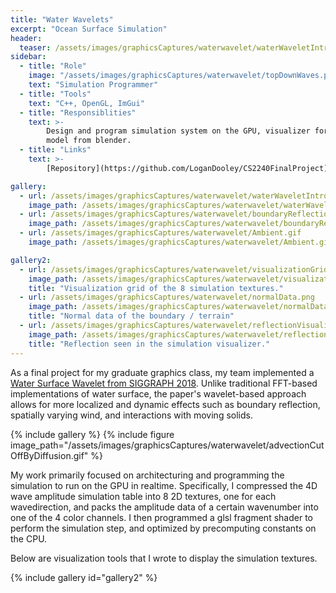 ```yaml
---
title: "Water Wavelets"
excerpt: "Ocean Surface Simulation"
header:
  teaser: /assets/images/graphicsCaptures/waterwavelet/waterWaveletIntroduce.gif
sidebar:
  - title: "Role"
    image: "/assets/images/graphicsCaptures/waterwavelet/topDownWaves.png"
    text: "Simulation Programmer"
  - title: "Tools"
    text: "C++, OpenGL, ImGui"
  - title: "Responsiblities"
    text: >-
        Design and program simulation system on the GPU, visualizer for ease of debugging, as well as create and load terrain
        model from blender.
  - title: "Links"
    text: >-
        [Repository](https://github.com/LoganDooley/CS2240FinalProject)

gallery:
  - url: /assets/images/graphicsCaptures/waterwavelet/waterWaveletIntroduce.gif
    image_path: /assets/images/graphicsCaptures/waterwavelet/waterWaveletIntroduce.gif
  - url: /assets/images/graphicsCaptures/waterwavelet/boundaryReflection.gif
    image_path: /assets/images/graphicsCaptures/waterwavelet/boundaryReflection.gif
  - url: /assets/images/graphicsCaptures/waterwavelet/Ambient.gif
    image_path: /assets/images/graphicsCaptures/waterwavelet/Ambient.gif

gallery2:
  - url: /assets/images/graphicsCaptures/waterwavelet/visualizationGrid.png
    image_path: /assets/images/graphicsCaptures/waterwavelet/visualizationGrid.png
    title: "Visualization grid of the 8 simulation textures."
  - url: /assets/images/graphicsCaptures/waterwavelet/normalData.png
    image_path: /assets/images/graphicsCaptures/waterwavelet/normalData.png
    title: "Normal data of the boundary / terrain"
  - url: /assets/images/graphicsCaptures/waterwavelet/reflectionVisualization.png
    image_path: /assets/images/graphicsCaptures/waterwavelet/reflectionVisualization.png
    title: "Reflection seen in the simulation visualizer."
---
```

<!-- overlay_color: "#000" -->
<!-- overlay_filter: "0.1" -->
<!-- overlay_image: /assets/images/graphicsCaptures/waterwavelet/ambientWaves.png -->

As a final project for my graduate graphics class, my team implemented a [Water Surface Wavelet from SIGGRAPH 2018](https://dl.acm.org/doi/pdf/10.1145/3197517.3201336).
Unlike traditional FFT-based implementations of water surface, the paper's wavelet-based approach 
allows for more localized and dynamic effects such as boundary reflection, spatially varying wind, and interactions with
moving solids.

{% include gallery %}
{% include figure image_path="/assets/images/graphicsCaptures/waterwavelet/advectionCutOffByDiffusion.gif" %}

My work primarily focused on architecturing and programming the simulation to run on the GPU in realtime.
Specifically, I compressed the 4D wave amplitude simulation table into 8 2D textures, one for each wavedirection, 
and packs the amplitude data of a certain wavenumber into one of the 4 color channels.
I then programmed a glsl fragment shader to perform the simulation step, and optimized by precomputing 
constants on the CPU.

Below are visualization tools that I wrote to display the simulation textures.

{% include gallery id="gallery2" %}


